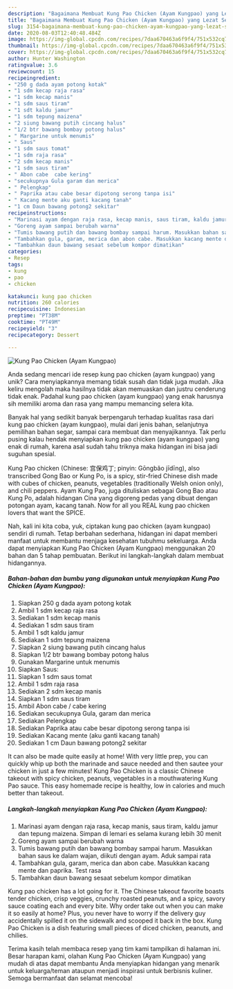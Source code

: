 ```yaml
---
description: "Bagaimana Membuat Kung Pao Chicken (Ayam Kungpao) yang Lezat Sekali"
title: "Bagaimana Membuat Kung Pao Chicken (Ayam Kungpao) yang Lezat Sekali"
slug: 3154-bagaimana-membuat-kung-pao-chicken-ayam-kungpao-yang-lezat-sekali
date: 2020-08-03T12:40:48.484Z
image: https://img-global.cpcdn.com/recipes/7daa670463a6f9f4/751x532cq70/kung-pao-chicken-ayam-kungpao-foto-resep-utama.jpg
thumbnail: https://img-global.cpcdn.com/recipes/7daa670463a6f9f4/751x532cq70/kung-pao-chicken-ayam-kungpao-foto-resep-utama.jpg
cover: https://img-global.cpcdn.com/recipes/7daa670463a6f9f4/751x532cq70/kung-pao-chicken-ayam-kungpao-foto-resep-utama.jpg
author: Hunter Washington
ratingvalue: 3.6
reviewcount: 15
recipeingredient:
- "250 g dada ayam potong kotak"
- "1 sdm kecap raja rasa"
- "1 sdm kecap manis"
- "1 sdm saus tiram"
- "1 sdt kaldu jamur"
- "1 sdm tepung maizena"
- "2 siung bawang putih cincang halus"
- "1/2 btr bawang bombay potong halus"
- " Margarine untuk menumis"
- " Saus"
- "1 sdm saus tomat"
- "1 sdm raja rasa"
- "2 sdm kecap manis"
- "1 sdm saus tiram"
- " Abon cabe  cabe kering"
- "secukupnya Gula garam dan merica"
- " Pelengkap"
- " Paprika atau cabe besar dipotong serong tanpa isi"
- " Kacang mente aku ganti kacang tanah"
- "1 cm Daun bawang potong2 sekitar"
recipeinstructions:
- "Marinasi ayam dengan raja rasa, kecap manis, saus tiram, kaldu jamur dan tepung maizena. Simpan di lemari es selama kurang lebih 30 menit"
- "Goreng ayam sampai berubah warna"
- "Tumis bawang putih dan bawang bombay sampai harum. Masukkan bahan saus ke dalam wajan, diikuti dengan ayam. Aduk sampai rata"
- "Tambahkan gula, garam, merica dan abon cabe. Masukkan kacang mente dan paprika. Test rasa"
- "Tambahkan daun bawang sesaat sebelum kompor dimatikan"
categories:
- Resep
tags:
- kung
- pao
- chicken

katakunci: kung pao chicken 
nutrition: 260 calories
recipecuisine: Indonesian
preptime: "PT38M"
cooktime: "PT49M"
recipeyield: "3"
recipecategory: Dessert

---
```



![Kung Pao Chicken (Ayam Kungpao)](https://img-global.cpcdn.com/recipes/7daa670463a6f9f4/751x532cq70/kung-pao-chicken-ayam-kungpao-foto-resep-utama.jpg)

Anda sedang mencari ide resep kung pao chicken (ayam kungpao) yang unik? Cara menyiapkannya memang tidak susah dan tidak juga mudah. Jika keliru mengolah maka hasilnya tidak akan memuaskan dan justru cenderung tidak enak. Padahal kung pao chicken (ayam kungpao) yang enak harusnya sih memiliki aroma dan rasa yang mampu memancing selera kita.

Banyak hal yang sedikit banyak berpengaruh terhadap kualitas rasa dari kung pao chicken (ayam kungpao), mulai dari jenis bahan, selanjutnya pemilihan bahan segar, sampai cara membuat dan menyajikannya. Tak perlu pusing kalau hendak menyiapkan kung pao chicken (ayam kungpao) yang enak di rumah, karena asal sudah tahu triknya maka hidangan ini bisa jadi suguhan spesial.

Kung Pao chicken (Chinese: 宫保鸡丁; pinyin: Gōngbǎo jīdīng), also transcribed Gong Bao or Kung Po, is a spicy, stir-fried Chinese dish made with cubes of chicken, peanuts, vegetables (traditionally Welsh onion only), and chili peppers. Ayam Kung Pao, juga dituliskan sebagai Gong Bao atau Kung Po, adalah hidangan Cina yang digoreng pedas yang dibuat dengan potongan ayam, kacang tanah. Now for all you REAL kung pao chicken lovers that want the SPICE.


Nah, kali ini kita coba, yuk, ciptakan kung pao chicken (ayam kungpao) sendiri di rumah. Tetap berbahan sederhana, hidangan ini dapat memberi manfaat untuk membantu menjaga kesehatan tubuhmu sekeluarga. Anda dapat menyiapkan Kung Pao Chicken (Ayam Kungpao) menggunakan 20 bahan dan 5 tahap pembuatan. Berikut ini langkah-langkah dalam membuat hidangannya.

<!--inarticleads1-->

##### Bahan-bahan dan bumbu yang digunakan untuk menyiapkan Kung Pao Chicken (Ayam Kungpao):

1. Siapkan 250 g dada ayam potong kotak
1. Ambil 1 sdm kecap raja rasa
1. Sediakan 1 sdm kecap manis
1. Sediakan 1 sdm saus tiram
1. Ambil 1 sdt kaldu jamur
1. Sediakan 1 sdm tepung maizena
1. Siapkan 2 siung bawang putih cincang halus
1. Siapkan 1/2 btr bawang bombay potong halus
1. Gunakan  Margarine untuk menumis
1. Siapkan  Saus:
1. Siapkan 1 sdm saus tomat
1. Ambil 1 sdm raja rasa
1. Sediakan 2 sdm kecap manis
1. Siapkan 1 sdm saus tiram
1. Ambil  Abon cabe / cabe kering
1. Sediakan secukupnya Gula, garam dan merica
1. Sediakan  Pelengkap
1. Sediakan  Paprika atau cabe besar dipotong serong tanpa isi
1. Sediakan  Kacang mente (aku ganti kacang tanah)
1. Sediakan 1 cm Daun bawang potong2 sekitar


It can also be made quite easily at home! With very little prep, you can quickly whip up both the marinade and sauce needed and then sautee your chicken in just a few minutes! Kung Pao Chicken is a classic Chinese takeout with spicy chicken, peanuts, vegetables in a mouthwatering Kung Pao sauce. This easy homemade recipe is healthy, low in calories and much better than takeout. 

<!--inarticleads2-->

##### Langkah-langkah menyiapkan Kung Pao Chicken (Ayam Kungpao):

1. Marinasi ayam dengan raja rasa, kecap manis, saus tiram, kaldu jamur dan tepung maizena. Simpan di lemari es selama kurang lebih 30 menit
1. Goreng ayam sampai berubah warna
1. Tumis bawang putih dan bawang bombay sampai harum. Masukkan bahan saus ke dalam wajan, diikuti dengan ayam. Aduk sampai rata
1. Tambahkan gula, garam, merica dan abon cabe. Masukkan kacang mente dan paprika. Test rasa
1. Tambahkan daun bawang sesaat sebelum kompor dimatikan


Kung pao chicken has a lot going for it. The Chinese takeout favorite boasts tender chicken, crisp veggies, crunchy roasted peanuts, and a spicy, savory sauce coating each and every bite. Why order take out when you can make it so easily at home? Plus, you never have to worry if the delivery guy accidentally spilled it on the sidewalk and scooped it back in the box. Kung Pao Chicken is a dish featuring small pieces of diced chicken, peanuts, and chilies. 

Terima kasih telah membaca resep yang tim kami tampilkan di halaman ini. Besar harapan kami, olahan Kung Pao Chicken (Ayam Kungpao) yang mudah di atas dapat membantu Anda menyiapkan hidangan yang menarik untuk keluarga/teman ataupun menjadi inspirasi untuk berbisnis kuliner. Semoga bermanfaat dan selamat mencoba!
